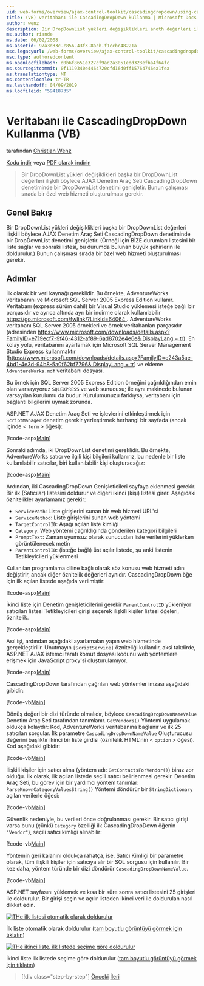 ```yaml
---
uid: web-forms/overview/ajax-control-toolkit/cascadingdropdown/using-cascadingdropdown-with-a-database-vb
title: (VB) veritabanı ile CascadingDropDown kullanma | Microsoft Docs
author: wenz
description: Bir DropDownList yükleri değişiklikleri anoth değerleri ilişkili böylece AJAX Denetim Araç Seti CascadingDropDown denetiminde bir DropDownList denetimi genişletir...
ms.author: riande
ms.date: 06/02/2008
ms.assetid: 97a3d33c-c856-43f3-8acb-f1ccbc48221a
msc.legacyurl: /web-forms/overview/ajax-control-toolkit/cascadingdropdown/using-cascadingdropdown-with-a-database-vb
msc.type: authoredcontent
ms.openlocfilehash: d0b6f8651e327cf9ad2a3051edd323efba4f64fc
ms.sourcegitcommit: 0f1119340e4464720cfd16d0ff15764746ea1fea
ms.translationtype: MT
ms.contentlocale: tr-TR
ms.lasthandoff: 04/09/2019
ms.locfileid: "59418735"
---
```

# <a name="using-cascadingdropdown-with-a-database-vb"></a>Veritabanı ile CascadingDropDown Kullanma (VB)

tarafından [Christian Wenz](https://github.com/wenz)

[Kodu indir](http://download.microsoft.com/download/9/0/7/907760b1-2c60-4f81-aeb6-ca416a573b0d/cascadingdropdown1.vb.zip) veya [PDF olarak indirin](http://download.microsoft.com/download/2/d/c/2dc10e34-6983-41d4-9c08-f78f5387d32b/cascadingdropdown1VB.pdf)

> Bir DropDownList yükleri değişiklikleri başka bir DropDownList değerleri ilişkili böylece AJAX Denetim Araç Seti CascadingDropDown denetiminde bir DropDownList denetimi genişletir. Bunun çalışması sırada bir özel web hizmeti oluşturulması gerekir.


## <a name="overview"></a>Genel Bakış

Bir DropDownList yükleri değişiklikleri başka bir DropDownList değerleri ilişkili böylece AJAX Denetim Araç Seti CascadingDropDown denetiminde bir DropDownList denetimi genişletir. (Örneği için BİZE durumları listesini bir liste sağlar ve sonraki listesi, bu durumda bulunan büyük şehirlerin ile doldurulur.) Bunun çalışması sırada bir özel web hizmeti oluşturulması gerekir.

## <a name="steps"></a>Adımlar

İlk olarak bir veri kaynağı gereklidir. Bu örnekte, AdventureWorks veritabanını ve Microsoft SQL Server 2005 Express Edition kullanır. Veritabanı (express sürüm dahil) bir Visual Studio yüklemesi isteğe bağlı bir parçasıdır ve ayrıca altında ayrı bir indirme olarak kullanılabilir [ https://go.microsoft.com/fwlink/?LinkId=64064 ](https://go.microsoft.com/fwlink/?LinkId=64064). AdventureWorks veritabanı SQL Server 2005 örnekleri ve örnek veritabanları parçasıdır (adresinden [ https://www.microsoft.com/downloads/details.aspx?FamilyID=e719ecf7-9f46-4312-af89-6ad8702e4e6e&amp; DisplayLang = tr](https://www.microsoft.com/downloads/details.aspx?FamilyID=e719ecf7-9f46-4312-af89-6ad8702e4e6e&amp;DisplayLang=en)). En kolay yolu, veritabanını ayarlamak için Microsoft SQL Server Management Studio Express kullanmaktır ([https://www.microsoft.com/downloads/details.aspx?FamilyID=c243a5ae-4bd1-4e3d-94b8-5a0f62bf7796&amp; DisplayLang = tr](https://www.microsoft.com/downloads/details.aspx?FamilyID=c243a5ae-4bd1-4e3d-94b8-5a0f62bf7796&amp;DisplayLang=en)) ve ekleme `AdventureWorks.mdf` veritabanı dosyası.

Bu örnek için SQL Server 2005 Express Edition örneğini çağrıldığından emin olan varsayıyoruz `SQLEXPRESS` ve web sunucusu; ile aynı makinede bulunan varsayılan kurulumu da budur. Kurulumunuzu farklıysa, veritabanı için bağlantı bilgilerini uymak zorunda.

ASP.NET AJAX Denetim Araç Seti ve işlevlerini etkinleştirmek için `ScriptManager` denetim gerekir yerleştirmek herhangi bir sayfada (ancak içinde &lt; `form` &gt; öğesi):

[!code-aspx[Main](using-cascadingdropdown-with-a-database-vb/samples/sample1.aspx)]

Sonraki adımda, iki DropDownList denetimi gereklidir. Bu örnekte, AdventureWorks satıcı ve ilgili kişi bilgileri kullanırız, bu nedenle bir liste kullanılabilir satıcılar, biri kullanılabilir kişi oluşturacağız:

[!code-aspx[Main](using-cascadingdropdown-with-a-database-vb/samples/sample2.aspx)]

Ardından, iki CascadingDropDown Genişleticileri sayfaya eklenmesi gerekir. Bir ilk (Satıcılar) listesini doldurur ve diğeri ikinci (kişi) listesi girer. Aşağıdaki öznitelikler ayarlamanız gerekir:

- `ServicePath`: Liste girişlerini sunan bir web hizmeti URL'si
- `ServiceMethod`: Liste girişlerini sunan web yöntemi
- `TargetControlID`: Aşağı açılan liste kimliği
- `Category`: Web yöntemi çağrıldığında gönderilen kategori bilgileri
- `PromptText`: Zaman uyumsuz olarak sunucudan liste verilerini yüklerken görüntülenecek metin
- `ParentControlID`: (isteğe bağlı) üst açılır listede, şu anki listenin Tetikleyicileri yüklenmesi

Kullanılan programlama diline bağlı olarak söz konusu web hizmeti adını değiştirir, ancak diğer öznitelik değerleri aynıdır. CascadingDropDown öğe için ilk açılan listede aşağıda verilmiştir:

[!code-aspx[Main](using-cascadingdropdown-with-a-database-vb/samples/sample3.aspx)]

İkinci liste için Denetim genişleticilerini gerekir `ParentControlID` yükleniyor satıcıları listesi Tetikleyicileri girişi seçerek ilişkili kişiler listesi öğeleri, öznitelik.

[!code-aspx[Main](using-cascadingdropdown-with-a-database-vb/samples/sample4.aspx)]

Asıl işi, ardından aşağıdaki ayarlamaları yapın web hizmetinde gerçekleştirilir. Unutmayın `[ScriptService]` özniteliği kullanılır, aksi takdirde, ASP.NET AJAX istemci tarafı komut dosyası kodunu web yöntemlere erişmek için JavaScript proxy'si oluşturulamıyor.

[!code-aspx[Main](using-cascadingdropdown-with-a-database-vb/samples/sample5.aspx)]

CascadingDropDown tarafından çağrılan web yöntemler imzası aşağıdaki gibidir:

[!code-vb[Main](using-cascadingdropdown-with-a-database-vb/samples/sample6.vb)]

Dönüş değeri bir dizi türünde olmalıdır, böylece `CascadingDropDownNameValue` Denetim Araç Seti tarafından tanımlanır. `GetVendors()` Yöntemi uygulamak oldukça kolaydır: Kod, AdventureWorks veritabanına bağlanır ve ilk 25 satıcıları sorgular. İlk parametre `CascadingDropDownNameValue` Oluşturucusu değerini başlıktır ikinci bir liste girdisi (öznitelik HTML'nin &lt; `option` &gt; öğesi). Kod aşağıdaki gibidir:

[!code-vb[Main](using-cascadingdropdown-with-a-database-vb/samples/sample7.vb)]

İlişkili kişiler için satıcı alma (yöntem adı: `GetContactsForVendor()`) biraz zor olduğu. İlk olarak, ilk açılan listede seçili satıcı belirlenmesi gerekir. Denetim Araç Seti, bu görev için bir yardımcı yöntem tanımlar: `ParseKnownCategoryValuesString()` Yöntemi döndürür bir `StringDictionary` açılan verilerle öğesi:

[!code-vb[Main](using-cascadingdropdown-with-a-database-vb/samples/sample8.vb)]

Güvenlik nedeniyle, bu verileri önce doğrulanması gerekir. Bir satıcı girişi varsa bunu (çünkü `Category` özelliği ilk CascadingDropDown öğenin `"Vendor"`), seçili satıcı kimliği alınabilir:

[!code-vb[Main](using-cascadingdropdown-with-a-database-vb/samples/sample9.vb)]

Yöntemin geri kalanını oldukça rahatça, ise. Satıcı Kimliği bir parametre olarak, tüm ilişkili kişiler için satıcıya alır bir SQL sorgusu için kullanılır. Bir kez daha, yöntem türünde bir dizi döndürür `CascadingDropDownNameValue`.

[!code-vb[Main](using-cascadingdropdown-with-a-database-vb/samples/sample10.vb)]

ASP.NET sayfasını yüklemek ve kısa bir süre sonra satıcı listesini 25 girişleri ile doldurulur. Bir girişi seçin ve açılır listeden ikinci veri ile doldurulan nasıl dikkat edin.


[![THe ilk listesi otomatik olarak doldurulur](using-cascadingdropdown-with-a-database-vb/_static/image2.png)](using-cascadingdropdown-with-a-database-vb/_static/image1.png)

İlk liste otomatik olarak doldurulur ([tam boyutlu görüntüyü görmek için tıklatın](using-cascadingdropdown-with-a-database-vb/_static/image3.png))


[![THe ikinci liste, ilk listede seçime göre doldurulur](using-cascadingdropdown-with-a-database-vb/_static/image5.png)](using-cascadingdropdown-with-a-database-vb/_static/image4.png)

İkinci liste ilk listede seçime göre doldurulur ([tam boyutlu görüntüyü görmek için tıklatın](using-cascadingdropdown-with-a-database-vb/_static/image6.png))

> [!div class="step-by-step"]
> [Önceki](filling-a-list-using-cascadingdropdown-vb.md)
> [İleri](presetting-list-entries-with-cascadingdropdown-vb.md)
